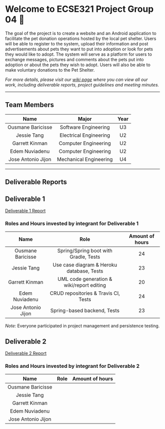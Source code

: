 # Welcome to ECSE321 Project Group 04 :dizzy:

The goal of the project is to create a website and an Android application to facilitate the pet donation operations hosted by the local pet shelter. 
Users will be able to register to the system, upload their information and post advertisements about pets they want to put into adoption or look for pets they would like to adopt. 
The system will serve as a platform for users to exchange messages, pictures and comments about the pets put into adoption or about the pets they wish to adopt. 
Users will also be able to make voluntary donations to the Pet Shelter. 

_For more details, please visit our [wiki page](https://github.com/McGill-ECSE321-Winter2020/project-group-04/wiki) where you can view all our work, including deliverable reports, project guidelines and meeting minutes._

___

## Team Members

| Name              | Major                  | Year |
|:-----------------:|:----------------------:|:----:|
|Ousmane Baricisse  | Software Engineering   | U3   |
|Jessie Tang        | Electrical Engineering | U2   |
|Garrett Kinman     | Computer Engineering   | U2   |
|Edem Nuviadenu     | Computer Engineering   | U2   |
|Jose Antonio Jijon | Mechanical Engineering | U4   |

___

## Deliverable Reports

## Deliverable 1

[Deliverable 1 Report](https://github.com/McGill-ECSE321-Winter2020/project-group-04/wiki/Deliverable-1-Report)

### Roles and Hours invested by integrant for Deliverable 1

| Name              | Role                                       | Amount of hours |
|:-----------------:|:------------------------------------------:|:---------------:|
|Ousmane Baricisse  | Spring/Spring boot with Gradle, Tests      | 24              |
|Jessie Tang        | Use case diagram & Heroku database, Tests  | 23              |
|Garrett Kinman     | UML code generation & wiki/report editing  | 20              |
|Edem Nuviadenu     | CRUD repositories & Travis CI, Tests       | 24              |
|Jose Antonio Jijon | Spring-based backend, Tests                | 23              |

*Note:* Everyone participated in project management and persistence testing.

## Deliverable 2

[Deliverable 2 Report](https://github.com/McGill-ECSE321-Winter2020/project-group-04/wiki/Deliverable-2---Report)

### Roles and Hours invested by integrant for Deliverable 2

| Name              | Role                                       | Amount of hours |
|:-----------------:|:-------------:|:---------------:|
|Ousmane Baricisse  |                                            |             |
|Jessie Tang        |  |              |
|Garrett Kinman     |  |               |
|Edem Nuviadenu     |       |              |
|Jose Antonio Jijon |                |               |



